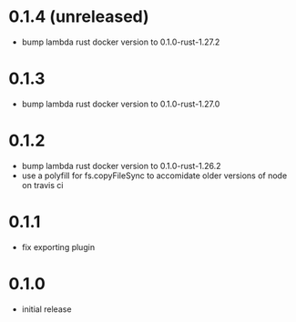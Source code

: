 # 0.1.4 (unreleased)

* bump lambda rust docker version to 0.1.0-rust-1.27.2

# 0.1.3

* bump lambda rust docker version to 0.1.0-rust-1.27.0

# 0.1.2

* bump lambda rust docker version to 0.1.0-rust-1.26.2
* use a polyfill for fs.copyFileSync to accomidate older versions of node on travis ci

# 0.1.1

* fix exporting plugin

# 0.1.0

* initial release